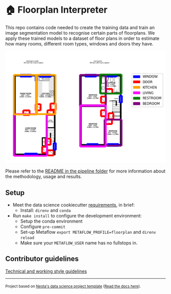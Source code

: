 # :house: Floorplan Interpreter

This repo contains code needed to create the training data and train an image segmentation model to recognise certain parts of floorplans. We apply these trained models to a dataset of floor plans in order to estimate how many rooms, different room types, windows and doors they have.

<p align="center">
  <img src="outputs/figures/floorplan_prediction.png" />
</p>

Please refer to the [README in the pipeline folder](asf_floorplan_interpreter/pipeline/README.md) for more information about the methodology, usage and results.

## Setup

- Meet the data science cookiecutter [requirements](http://nestauk.github.io/ds-cookiecutter/quickstart), in brief:
  - Install: `direnv` and `conda`
- Run `make install` to configure the development environment:
  - Setup the conda environment
  - Configure `pre-commit`
  - Set-up Metaflow `export METAFLOW_PROFILE=floorplan` and `direnv reload`
  - Make sure your `METAFLOW_USER` name has no fullstops in.

## Contributor guidelines

[Technical and working style guidelines](https://github.com/nestauk/ds-cookiecutter/blob/master/GUIDELINES.md)

---

<small><p>Project based on <a target="_blank" href="https://github.com/nestauk/ds-cookiecutter">Nesta's data science project template</a>
(<a href="http://nestauk.github.io/ds-cookiecutter">Read the docs here</a>).
</small>
